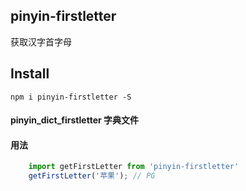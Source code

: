## pinyin-firstletter
获取汉字首字母

## Install

```npm i pinyin-firstletter -S```

#### pinyin_dict_firstletter 字典文件

#### 用法
```javascript
    import getFirstLetter from 'pinyin-firstletter'
    getFirstLetter('苹果'); // PG
```
